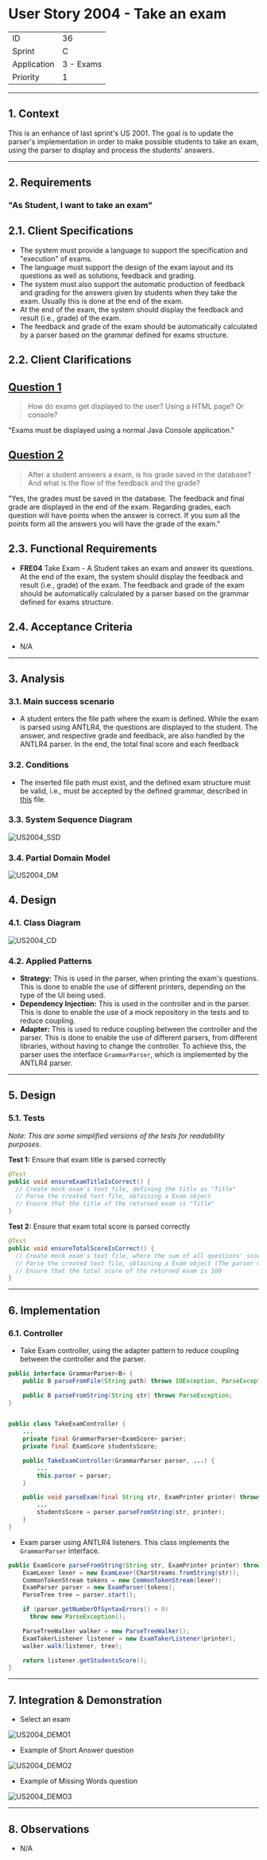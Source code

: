 # User Story 2004 - Take an exam

|             |           |
| ----------- | --------- |
| ID          | 36        |
| Sprint      | C         |
| Application | 3 - Exams |
| Priority    | 1         |

---

## 1. Context

This is an enhance of last sprint's US 2001. The goal is to update the parser's implementation in order to make possible students to take an exam, using the parser to display and process the students' answers.

---

## 2. Requirements

### "As Student, I want to take an exam"

## 2.1. Client Specifications

- The system must provide a language to support the specification and "execution" of exams.
- The language must support the design of the exam layout and its questions as well as solutions, feedback and grading.
- The system must also support the automatic production of feedback and grading for the answers given by students when they take the exam. Usually this is done at the end of the exam.
- At the end of the exam, the system should display the feedback and result (i.e., grade) of the exam.
- The feedback and grade of the exam should be automatically calculated by a parser based on the grammar defined for exams structure.


## 2.2. Client Clarifications

## [Question 1](https://moodle.isep.ipp.pt/mod/forum/discuss.php?d=23245)

> How do exams get displayed to the user? Using a HTML page? Or console?

"Exams must be displayed using a normal Java Console application."

## [Question 2](https://moodle.isep.ipp.pt/mod/forum/discuss.php?d=23236)

> After a student answers a exam, is his grade saved in the database? And what is the flow of the feedback and the grade?

"Yes, the grades must be saved in the database.
The feedback and final grade are displayed in the end of the exam.
Regarding grades, each question will have points when the answer is correct. If you sum all the points form all the answers you will have the grade of the exam."

## 2.3. Functional Requirements

- **FRE04** Take Exam - A Student takes an exam and answer its questions. At the end of the exam, the system should display the feedback and result (i.e., grade) of the exam. The feedback and grade of the exam should be automatically calculated by a parser based on the grammar defined for exams structure.

## 2.4. Acceptance Criteria

- N/A

---

## 3. Analysis

### 3.1. Main success scenario

- A student enters the file path where the exam is defined. While the exam is parsed using ANTLR4, the questions are displayed to the student. The answer, and respective grade and feedback, are also handled by the ANTLR4 parser. In the end, the total final score and each feedback

### 3.2. Conditions

- The inserted file path must exist, and the defined exam structure must be valid, i.e., must be accepted by the defined grammar, described in [this](grammar.md) file.

### 3.3. System Sequence Diagram

![US2004_SSD](out/US2004_SSD.svg)

### 3.4. Partial Domain Model

![US2004_DM](out/US2004_DM.svg)

## 4. Design

<!-- ### 4.1. Functionality Realization -->

<!-- ![US2009_SD](out/US2009_SD.svg) -->

### 4.1. Class Diagram

![US2004_CD](out/US2004_CD.svg)

### 4.2. Applied Patterns

- **Strategy:** This is used in the parser, when printing the exam's questions. This is done to enable the use of different printers, depending on the type of the UI being used.
- **Dependency Injection:** This is used in the controller and in the parser. This is done to enable the use of a mock repository in the tests and to reduce coupling.
- **Adapter:** This is used to reduce coupling between the controller and the parser. This is done to enable the use of different parsers, from different libraries, without having to change the controller. To achieve this, the parser uses the interface `GrammarParser`, which is implemented by the ANTLR4 parser.

---

## 5. Design

### 5.1. Tests

_Note: This are some simplified versions of the tests for readability purposes._

**Test 1:** Ensure that exam title is parsed correctly

```java
@Test
public void ensureExamTitleIsCorrect() {
  // Create mock exam's text file, defining the title as "Title"
  // Parse the created text file, obtaining a Exam object
  // Ensure that the title of the returned exam is "Title"
}
```

**Test 2:** Ensure that exam total score is parsed correctly

```java
@Test
public void ensureTotalScoreIsCorrect() {
  // Create mock exam's text file, where the sum of all questions' scores is 100
  // Parse the created text file, obtaining a Exam object (The parser must sum all questions' scores)
  // Ensure that the total score of the returned exam is 100
}
```

---

## 6. Implementation

### 6.1. Controller

- Take Exam controller, using the adapter pattern to reduce coupling between the controller and the parser.

```java
public interface GrammarParser<B> {
    public B parseFromFile(String path) throws IOException, ParseException;

    public B parseFromString(String str) throws ParseException;
}
```

```java

public class TakeExamController {
    ...
    private final GrammarParser<ExamScore> parser;
    private final ExamScore studentsScore;

    public TakeExamController(GrammarParser parser, ...) {
        ...
        this.parser = parser;
    }

    public void parseExam(final String str, ExamPrinter printer) throws ParseException {
        ...
        studentsScore = parser.parseFromString(str, printer);
    }
}
```

- Exam parser using ANTLR4 listeners. This class implements the `GrammarParser` interface.

```java
public ExamScore parseFromString(String str, ExamPrinter printer) throws ParseException {
    ExamLexer lexer = new ExamLexer(CharStreams.fromString(str));
    CommonTokenStream tokens = new CommonTokenStream(lexer);
    ExamParser parser = new ExamParser(tokens);
    ParseTree tree = parser.start();

    if (parser.getNumberOfSyntaxErrors() > 0)
      throw new ParseException();

    ParseTreeWalker walker = new ParseTreeWalker();
    ExamTakerListener listener = new ExamTakerListener(printer);
    walker.walk(listener, tree);

    return listener.getStudentsScore();
}
```

---

## 7. Integration & Demonstration

- Select an exam

![US2004_DEMO1](US2004_DEMO1.png)

- Example of Short Answer question

![US2004_DEMO2](US2004_DEMO2.png)

- Example of Missing Words question

![US2004_DEMO3](US2004_DEMO3.png)

---

## 8. Observations

- N/A
